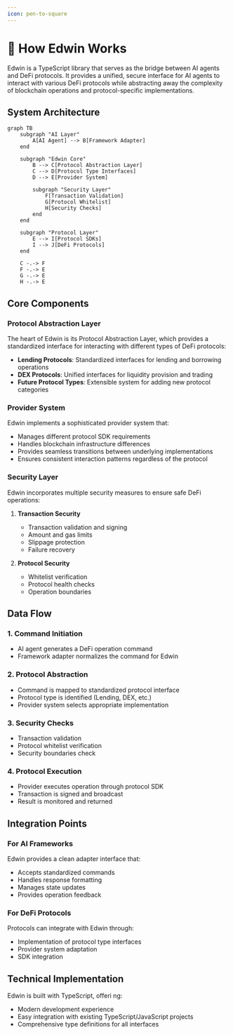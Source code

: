 ```yaml
---
icon: pen-to-square
---
```


# 🦉 How Edwin Works

Edwin is a TypeScript library that serves as the bridge between AI agents and DeFi protocols. It provides a unified, secure interface for AI agents to interact with various DeFi protocols while abstracting away the complexity of blockchain operations and protocol-specific implementations.

## System Architecture

```mermaid
graph TB
    subgraph "AI Layer"
        A[AI Agent] --> B[Framework Adapter]
    end
    
    subgraph "Edwin Core"
        B --> C[Protocol Abstraction Layer]
        C --> D[Protocol Type Interfaces]
        D --> E[Provider System]
        
        subgraph "Security Layer"
            F[Transaction Validation]
            G[Protocol Whitelist]
            H[Security Checks]
        end
    end
    
    subgraph "Protocol Layer"
        E --> I[Protocol SDKs]
        I --> J[DeFi Protocols]
    end
    
    C -.-> F
    F -.-> E
    G -.-> E
    H -.-> E
```

## Core Components

### Protocol Abstraction Layer
The heart of Edwin is its Protocol Abstraction Layer, which provides a standardized interface for interacting with different types of DeFi protocols:

- **Lending Protocols**: Standardized interfaces for lending and borrowing operations
- **DEX Protocols**: Unified interfaces for liquidity provision and trading
- **Future Protocol Types**: Extensible system for adding new protocol categories

### Provider System
Edwin implements a sophisticated provider system that:
- Manages different protocol SDK requirements
- Handles blockchain infrastructure differences
- Provides seamless transitions between underlying implementations
- Ensures consistent interaction patterns regardless of the protocol

### Security Layer
Edwin incorporates multiple security measures to ensure safe DeFi operations:

1. **Transaction Security**
   - Transaction validation and signing
   - Amount and gas limits
   - Slippage protection
   - Failure recovery

2. **Protocol Security**
   - Whitelist verification
   - Protocol health checks
   - Operation boundaries

## Data Flow

### 1. Command Initiation
- AI agent generates a DeFi operation command
- Framework adapter normalizes the command for Edwin

### 2. Protocol Abstraction
- Command is mapped to standardized protocol interface
- Protocol type is identified (Lending, DEX, etc.)
- Provider system selects appropriate implementation

### 3. Security Checks
- Transaction validation
- Protocol whitelist verification
- Security boundaries check

### 4. Protocol Execution
- Provider executes operation through protocol SDK
- Transaction is signed and broadcast
- Result is monitored and returned

## Integration Points

### For AI Frameworks
Edwin provides a clean adapter interface that:
- Accepts standardized commands
- Handles response formatting
- Manages state updates
- Provides operation feedback

### For DeFi Protocols
Protocols can integrate with Edwin through:
- Implementation of protocol type interfaces
- Provider system adaptation
- SDK integration

## Technical Implementation

Edwin is built with TypeScript, offeri  ng:
- Modern development experience
- Easy integration with existing TypeScript/JavaScript projects
- Comprehensive type definitions for all interfaces



